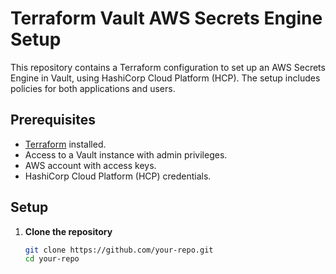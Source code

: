 # Terraform Vault AWS Secrets Engine Setup

This repository contains a Terraform configuration to set up an AWS Secrets Engine in Vault, using HashiCorp Cloud Platform (HCP). The setup includes policies for both applications and users.

## Prerequisites

- [Terraform](https://www.terraform.io/downloads.html) installed.
- Access to a Vault instance with admin privileges.
- AWS account with access keys.
- HashiCorp Cloud Platform (HCP) credentials.

## Setup

1. **Clone the repository**

   ```sh
   git clone https://github.com/your-repo.git
   cd your-repo
